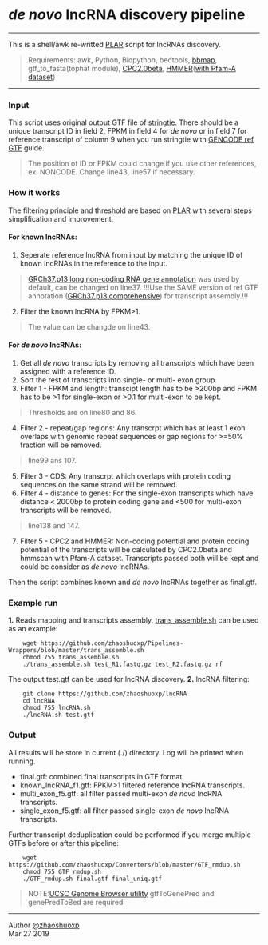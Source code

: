 # *de novo* lncRNA discovery pipeline
-----
This is a shell/awk re-writted [PLAR](http://www.weizmann.ac.il/Biological_Regulation/IgorUlitsky/PLAR) script for lncRNAs discovery. 

> Requirements:
> awk, Python, Biopython, bedtools, [bbmap](https://sourceforge.net/projects/bbmap/), gtf_to_fasta(tophat module), [CPC2.0beta](http://cpc2.cbi.pku.edu.cn/download.php), [HMMER](http://hmmer.org)([with Pfam-A dataset](https://pfam.xfam.org))

-----
### Input

This script uses original output GTF file of [stringtie](https://ccb.jhu.edu/software/stringtie/). There should be a unique transcript ID in field 2, FPKM in field 4 for *de novo* or in field 7 for reference transcript of column 9 when you run stringtie with [GENCODE ref GTF](https://www.gencodegenes.org/human/release_19.html) guide.

> The position of ID or FPKM could change if you use other references, ex: NONCODE. Change line43, line57 if necessary.

### How it works
The filtering principle and threshold are based on [PLAR](https://www.ncbi.nlm.nih.gov/pmc/articles/PMC4576741/) with several steps simplification and improvement.
#### **For known lncRNAs:**
1. Seperate reference lncRNA from input by matching the unique ID of  known lncRNAs in the reference to the input.
> [GRCh37.p13 long non-coding RNA gene annotation](ftp://ftp.ebi.ac.uk/pub/databases/gencode/Gencode_human/release_19/gencode.v19.long_noncoding_RNAs.gtf.gz) was used by default, can be changed on line37. !!!Use the SAME version of ref GTF annotation ([GRCh37.p13 comprehensive](ftp://ftp.ebi.ac.uk/pub/databases/gencode/Gencode_human/release_19/gencode.v19.chr_patch_hapl_scaff.annotation.gtf.gz)) for transcript assembly.!!!

2. Filter the known lncRNA by FPKM>1.
> The value can be changde on line43.

#### **For *de novo* lncRNAs:**
1. Get all *de novo* transcripts by removing all transcripts which have been assigned with a reference ID.
2. Sort the rest of transcripts into single- or multi- exon group.
3. Filter 1 - FPKM and length: transcipt length has to be >200bp and FPKM has to be >1 for single-exon or >0.1 for multi-exon to be kept.
> Thresholds are on line80 and 86.

4. Filter 2 - repeat/gap regions: Any transcrpt which has at least 1 exon overlaps with genomic repeat sequences or gap regions for >=50% fraction will be removed.
> line99 ans 107.

5. Filter 3 - CDS: Any transcrpt which overlaps with protein coding sequences on the same strand will be removed.
6. Filter 4 - distance to genes: For the single-exon transcripts which have distance < 2000bp to protein coding gene and <500 for multi-exon transcripts will be removed.
> line138 and 147.

7. Filter 5 - CPC2 and HMMER: Non-coding potential and protein coding potential of the transcripts will be calculated by CPC2.0beta and hmmscan with Pfam-A dataset. Transcripts passed both will be kept and could be consider as *de novo* lncRNAs. 

Then the script combines known and *de novo* lncRNAs together as final.gtf.


### Example run
**1.** Reads mapping and transcripts assembly. [trans_assemble.sh](https://github.com/zhaoshuoxp/Pipelines-Wrappers/blob/master/trans_assemble.sh) can be used as an example:

        wget https://github.com/zhaoshuoxp/Pipelines-Wrappers/blob/master/trans_assemble.sh
        chmod 755 trans_assemble.sh
        ./trans_assemble.sh test_R1.fastq.gz test_R2.fastq.gz rf
        
The output test.gtf can be used for lncRNA discovery.
**2.** lncRNA filtering:

        git clone https://github.com/zhaoshuoxp/lncRNA
        cd lncRNA
        chmod 755 lncRNA.sh
        ./lncRNA.sh test.gtf

###  Output
All results will be store in current (./) directory. Log will be printed when running.

* final.gtf: combined final transcripts in GTF format.
* known_lncRNA_f1.gtf: FPKM>1 filtered reference lncRNA transcripts.
* multi_exon_f5.gtf: all filter passed multi-exon *de novo* lncRNA transcripts.
* single_exon_f5.gtf: all filter passed single-exon *de novo* lncRNA transcripts.

Further transcript deduplication could be performed if you merge multiple GTFs before or after this pipeline:

        wget https://github.com/zhaoshuoxp/Converters/blob/master/GTF_rmdup.sh
        chmod 755 GTF_rmdup.sh
        ./GTF_rmdup.sh final.gtf final_uniq.gtf
                
> NOTE:[UCSC Genome Browser utility](http://hgdownload.soe.ucsc.edu/admin/exe/) gtfToGenePred and genePredToBed are required.


-----
Author [@zhaoshuoxp](https://github.com/zhaoshuoxp)  
Mar 27 2019  